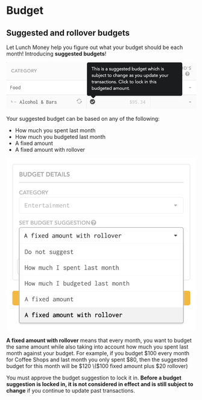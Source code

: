 # Budget

## Suggested and rollover budgets

Let Lunch Money help you figure out what your budget should be each month! Introducing **suggested budgets**!

![](../.gitbook/assets/screen-shot-2021-07-15-at-12.30.24-pm.png)

Your suggested budget can be based on any of the following:

* How much you spent last month
* How much you budgeted last month
* A fixed amount
* A fixed amount with rollover

![](../.gitbook/assets/screen-shot-2021-07-15-at-12.25.35-pm.png)

**A fixed amount with rollover** means that every month, you want to budget the same amount while also taking into account how much you spent last month against your budget. For example, if you budget $100 every month for Coffee Shops and last month you only spent $80, then the suggested budget for this month will be $120 \($100 fixed amount plus $20 rollover\)

You must approve the budget suggestion to lock it in. **Before a budget suggestion is locked in, it is not considered in effect and is still subject to change** if you continue to update past transactions.

